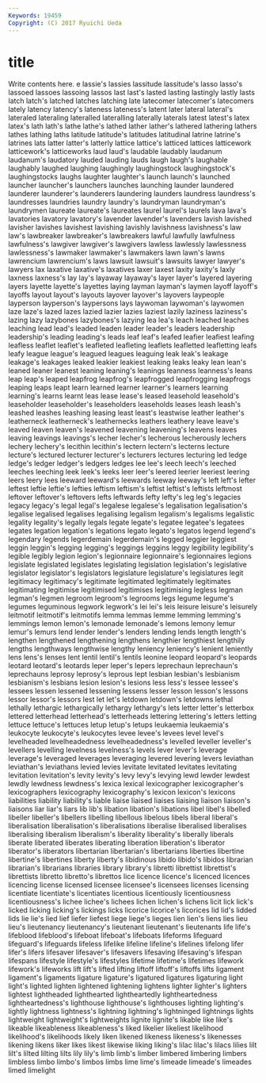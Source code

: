 ```yaml
---
Keywords: 19459 
Copyright: (C) 2017 Ryuichi Ueda
---
```


# title

Write contents here.
e lassie's lassies lassitude lassitude's lasso lasso's lassoed lassoes
lassoing lassos last last's lasted lasting lastingly lastly lasts latch
latch's latched latches latching late latecomer latecomer's latecomers lately latency
latency's lateness lateness's latent later lateral lateral's lateraled lateraling lateralled
lateralling laterally laterals latest latest's latex latex's lath lath's lathe
lathe's lathed lather lather's lathered lathering lathers lathes lathing laths
latitude latitude's latitudes latitudinal latrine latrine's latrines lats latter latter's
latterly lattice lattice's latticed lattices latticework latticework's latticeworks laud laud's
laudable laudably laudanum laudanum's laudatory lauded lauding lauds laugh laugh's
laughable laughably laughed laughing laughingly laughingstock laughingstock's laughingstocks laughs laughter
laughter's launch launch's launched launcher launcher's launchers launches launching launder
laundered launderer launderer's launderers laundering launders laundress laundress's laundresses laundries
laundry laundry's laundryman laundryman's laundrymen laureate laureate's laureates laurel laurel's
laurels lava lava's lavatories lavatory lavatory's lavender lavender's lavenders lavish
lavished lavisher lavishes lavishest lavishing lavishly lavishness lavishness's law law's
lawbreaker lawbreaker's lawbreakers lawful lawfully lawfulness lawfulness's lawgiver lawgiver's lawgivers
lawless lawlessly lawlessness lawlessness's lawmaker lawmaker's lawmakers lawn lawn's lawns
lawrencium lawrencium's laws lawsuit lawsuit's lawsuits lawyer lawyer's lawyers lax
laxative laxative's laxatives laxer laxest laxity laxity's laxly laxness laxness's
lay lay's layaway layaway's layer layer's layered layering layers layette
layette's layettes laying layman layman's laymen layoff layoff's layoffs layout
layout's layouts layover layover's layovers laypeople layperson layperson's laypersons lays
laywoman laywoman's laywomen laze laze's lazed lazes lazied lazier lazies
laziest lazily laziness laziness's lazing lazy lazybones lazybones's lazying lea
lea's leach leached leaches leaching lead lead's leaded leaden leader
leader's leaders leadership leadership's leading leading's leads leaf leaf's leafed
leafier leafiest leafing leafless leaflet leaflet's leafleted leafleting leaflets leafletted
leafletting leafs leafy league league's leagued leagues leaguing leak leak's
leakage leakage's leakages leaked leakier leakiest leaking leaks leaky lean
lean's leaned leaner leanest leaning leaning's leanings leanness leanness's leans
leap leap's leaped leapfrog leapfrog's leapfrogged leapfrogging leapfrogs leaping leaps
leapt learn learned learner learner's learners learning learning's learns learnt
leas lease lease's leased leasehold leasehold's leaseholder leaseholder's leaseholders leaseholds
leases leash leash's leashed leashes leashing leasing least least's leastwise
leather leather's leatherneck leatherneck's leathernecks leathers leathery leave leave's leaved
leaven leaven's leavened leavening leavening's leavens leaves leaving leavings leavings's
lecher lecher's lecherous lecherously lechers lechery lechery's lecithin lecithin's lectern
lectern's lecterns lecture lecture's lectured lecturer lecturer's lecturers lectures lecturing
led ledge ledge's ledger ledger's ledgers ledges lee lee's leech
leech's leeched leeches leeching leek leek's leeks leer leer's leered
leerier leeriest leering leers leery lees leeward leeward's leewards leeway
leeway's left left's lefter leftest leftie leftie's lefties leftism leftism's
leftist leftist's leftists leftmost leftover leftover's leftovers lefts leftwards lefty
lefty's leg leg's legacies legacy legacy's legal legal's legalese legalese's
legalisation legalisation's legalise legalised legalises legalising legalism legalism's legalisms legalistic
legality legality's legally legals legate legate's legatee legatee's legatees legates
legation legation's legations legato legato's legatos legend legend's legendary legends
legerdemain legerdemain's legged leggier leggiest leggin leggin's legging legging's leggings
leggins leggy legibility legibility's legible legibly legion legion's legionnaire legionnaire's
legionnaires legions legislate legislated legislates legislating legislation legislation's legislative legislator
legislator's legislators legislature legislature's legislatures legit legitimacy legitimacy's legitimate legitimated
legitimately legitimates legitimating legitimise legitimised legitimises legitimising legless legman legman's
legmen legroom legroom's legrooms legs legume legume's legumes leguminous legwork
legwork's lei lei's leis leisure leisure's leisurely leitmotif leitmotif's leitmotifs
lemma lemmas lemme lemming lemming's lemmings lemon lemon's lemonade lemonade's
lemons lemony lemur lemur's lemurs lend lender lender's lenders lending
lends length length's lengthen lengthened lengthening lengthens lengthier lengthiest lengthily
lengths lengthways lengthwise lengthy leniency leniency's lenient leniently lens lens's
lenses lent lentil lentil's lentils leonine leopard leopard's leopards leotard
leotard's leotards leper leper's lepers leprechaun leprechaun's leprechauns leprosy leprosy's
leprous lept lesbian lesbian's lesbianism lesbianism's lesbians lesion lesion's lesions
less less's lessee lessee's lessees lessen lessened lessening lessens lesser
lesson lesson's lessons lessor lessor's lessors lest let let's letdown
letdown's letdowns lethal lethally lethargic lethargically lethargy lethargy's lets letter
letter's letterbox lettered letterhead letterhead's letterheads lettering lettering's letters letting
lettuce lettuce's lettuces letup letup's letups leukaemia leukaemia's leukocyte leukocyte's
leukocytes levee levee's levees level level's levelheaded levelheadedness levelheadedness's levelled
leveller leveller's levellers levelling levelness levelness's levels lever lever's leverage
leverage's leveraged leverages leveraging levered levering levers leviathan leviathan's leviathans
levied levies levitate levitated levitates levitating levitation levitation's levity levity's
levy levy's levying lewd lewder lewdest lewdly lewdness lewdness's lexica
lexical lexicographer lexicographer's lexicographers lexicography lexicography's lexicon lexicon's lexicons liabilities
liability liability's liable liaise liaised liaises liaising liaison liaison's liaisons
liar liar's liars lib lib's libation libation's libations libel libel's
libelled libeller libeller's libellers libelling libellous libelous libels liberal liberal's
liberalisation liberalisation's liberalisations liberalise liberalised liberalises liberalising liberalism liberalism's liberality
liberality's liberally liberals liberate liberated liberates liberating liberation liberation's liberator
liberator's liberators libertarian libertarian's libertarians liberties libertine libertine's libertines liberty
liberty's libidinous libido libido's libidos librarian librarian's librarians libraries library
library's libretti librettist librettist's librettists libretto libretto's librettos lice licence
licence's licenced licences licencing license licensed licensee licensee's licensees licenses
licensing licentiate licentiate's licentiates licentious licentiously licentiousness licentiousness's lichee lichee's
lichees lichen lichen's lichens licit lick lick's licked licking licking's
lickings licks licorice licorice's licorices lid lid's lidded lids lie
lie's lied lief liefer liefest liege liege's lieges lien lien's
liens lies lieu lieu's lieutenancy lieutenancy's lieutenant lieutenant's lieutenants life
life's lifeblood lifeblood's lifeboat lifeboat's lifeboats lifeforms lifeguard lifeguard's lifeguards
lifeless lifelike lifeline lifeline's lifelines lifelong lifer lifer's lifers lifesaver
lifesaver's lifesavers lifesaving lifesaving's lifespan lifespans lifestyle lifestyle's lifestyles lifetime
lifetime's lifetimes lifework lifework's lifeworks lift lift's lifted lifting liftoff
liftoff's liftoffs lifts ligament ligament's ligaments ligature ligature's ligatured ligatures
ligaturing light light's lighted lighten lightened lightening lightens lighter lighter's
lighters lightest lightheaded lighthearted lightheartedly lightheartedness lightheartedness's lighthouse lighthouse's lighthouses
lighting lighting's lightly lightness lightness's lightning lightning's lightninged lightnings lights
lightweight lightweight's lightweights lignite lignite's likable like like's likeable likeableness
likeableness's liked likelier likeliest likelihood likelihood's likelihoods likely liken likened
likeness likeness's likenesses likening likens liker likes likest likewise liking
liking's lilac lilac's lilacs lilies lilt lilt's lilted lilting lilts
lily lily's limb limb's limber limbered limbering limbers limbless limbo
limbo's limbos limbs lime lime's limeade limeade's limeades limed limelight
